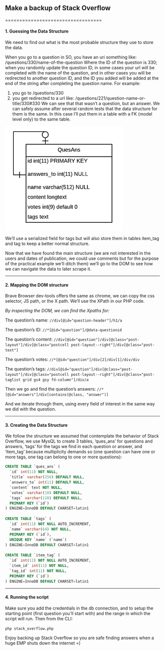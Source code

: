 
## Make a backup of Stack Overflow
==================================


#### 1. Guessing the Data Structure

We need to find out what is the most probable structure they use to store the data.

When you go to a question in SO, you have an uri something like: /questions/330/name-of-the-question
Where the ID of the question is 330; when you randomly update the question ID, in some cases your url will be completed with the name of the question, and in other cases you will be redirected to another question ID, and the ID you added will be added at the end of the string after completing the question name. For example:

1. you go to /questions/330
2. you get redirected to a url like: /questions/221/question-name-or-title/330#330
We can see that that wasn’t a question, but an answer. We can safely assume after several random tests that the data structure for them is the same. In this case I’ll put them in a table with a FK (model level only) to the same table.

![alt text](stackoverflow.png)

We’ll use a serialized field for tags but will also store them in tables item_tag and tag to keep a better normal structure.

Now that we have found the main structure (we are not interested in the users and dates of publication, we could use comments but for the purpose of the practical example we’ll ditch them) we’ll go to the DOM to see how we can navigate the data to later scrape it.

_________________________________

#### 2. Mapping the DOM structure

Brave Browser dev-tools offers the same as chrome, we can copy the css selector, JS path, or the X path. We’ll use the XPath in our PHP code.

*By inspecting the DOM, we can find the Xpaths for:*

The question’s name: `//div[@id="question-header"]/h1/a`

The question’s ID: `//*[@id="question"]/@data-questionid`

The question’s content: `//div[@id="question"]/div[@class="post-layout"]/div[@class="postcell post-layout--right"]/div[@class="post-text"]`

The question’s votes: `//*[@id="question"]/div[2]/div[1]/div/div`

The question’s tags: `//div[@id="question"]/div[@class="post-layout"]/div[@class="postcell post-layout--right"]/div[@class="post-taglist grid gs4 gsy fd-column"]/div/a`

Then we go and find the question’s answers: `//*[@id="answers"]/div[contains(@class, "answer")]`

And we iterate through them, using every field of interest in the same way we did with the question.

_________________________________

#### 3. Creating the Data Structure

We follow the structure we assumed that contemplate the behavior of Stack Overflow, we use MysQL to create 3 tables, ‘ques_ans’ for questions and answers, ‘tags’ for the tags we find in each question or answer, and ‘item_tag’ because multiplicity demands so (one question can have one or more tags, one tag can belong to one or more questions):

```SQL
CREATE TABLE `ques_ans` (
  `id` int(11) NOT NULL,
  `title` varchar(256) DEFAULT NULL,
  `answers_to` int(11) DEFAULT NULL,
  `content` text NOT NULL,
  `votes` varchar(10) DEFAULT NULL,
  `tags` varchar(128) DEFAULT NULL,
  PRIMARY KEY (`id`)
) ENGINE=InnoDB DEFAULT CHARSET=latin1

CREATE TABLE `tags` (
  `id` int(11) NOT NULL AUTO_INCREMENT,
  `name` varchar(64) NOT NULL,
  PRIMARY KEY (`id`),
  UNIQUE KEY `name` (`name`)
) ENGINE=InnoDB DEFAULT CHARSET=latin1 

CREATE TABLE `item_tag` (
  `id` int(11) NOT NULL AUTO_INCREMENT,
  `item_id` int(11) NOT NULL,
  `tag_id` int(11) NOT NULL,
  PRIMARY KEY (`id`)
) ENGINE=InnoDB DEFAULT CHARSET=latin1
```

_________________________________

#### 4. Running the script

Make sure you add the credentials in the db connection, and to setup the starting point (first question you'll start with)
and the range in which the script will run. Then from the CLI:

`php stack_overflow.php`

Enjoy backing up Stack Overflow so you are safe finding answers when a huge EMP shuts down the internet =)

